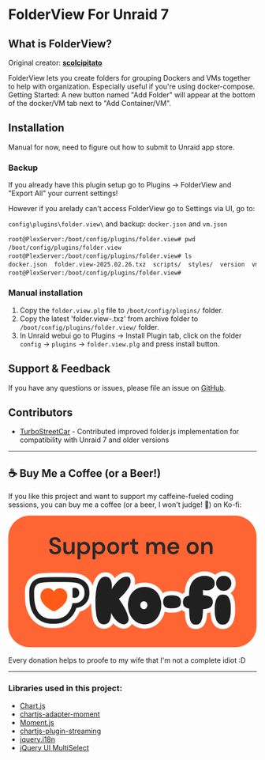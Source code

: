 # FolderView For Unraid 7

## What is FolderView?

Original creator: [**scolcipitato**](https://github.com/scolcipitato/folder.view)

FolderView lets you create folders for grouping Dockers and VMs together to help with organization. Especially useful if you're using docker-compose.
Getting Started: A new button named "Add Folder" will appear at the bottom of the docker/VM tab next to "Add Container/VM".

## Installation

Manual for now, need to figure out how to submit to Unraid app store.

### Backup
If you already have this plugin setup go to Plugins -> FolderView and "Export All" your current settings!

However if you arelady can't access FolderView go to Settings via UI, go to:

`config\plugins\folder.view\` and backup: `docker.json` and `vm.json` 

```bash
root@PlexServer:/boot/config/plugins/folder.view# pwd
/boot/config/plugins/folder.view
root@PlexServer:/boot/config/plugins/folder.view# ls
docker.json  folder.view-2025.02.26.txz  scripts/  styles/  version  vm.json
root@PlexServer:/boot/config/plugins/folder.view# 
```

### Manual installation
1. Copy the `folder.view.plg` file to `/boot/config/plugins/` folder.
2. Copy the latest 'folder.view-<date>.txz' from archive folder to `/boot/config/plugins/folder.view/` folder.
3. In Unraid webui go to Plugins -> Install Plugin tab, click on the folder `config` -> `plugins` -> `folder.view.plg` and press install button.

## Support & Feedback
If you have any questions or issues, please file an issue on [GitHub](https://github.com/VladoPortos/folder.view/issues).

## Contributors
- [TurboStreetCar](https://github.com/TurboStreetCar) - Contributed improved folder.js implementation for compatibility with Unraid 7 and older versions

---

## ☕ Buy Me a Coffee (or a Beer!)

If you like this project and want to support my caffeine-fueled coding sessions, you can buy me a coffee (or a beer, I won't judge! 🍻) on Ko-fi:

[![Support me on Ko-fi](img/support_me_on_kofi_badge_red.png)](https://ko-fi.com/vladoportos)

Every donation helps to proofe to my wife that I'm not a complete idiot :D

---

### Libraries used in this project:
- [Chart.js](https://www.chartjs.org/)
- [chartjs-adapter-moment](https://github.com/chartjs/chartjs-adapter-moment)
- [Moment.js](https://momentjs.com/)
- [chartjs-plugin-streaming](https://github.com/nagix/chartjs-plugin-streaming)
- [jquery.i18n](https://github.com/wikimedia/jquery.i18n)
- [jQuery UI MultiSelect](https://github.com/ehynds/jquery-ui-multiselect-widget)
